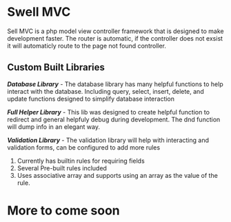 # Swell MVC
 Sell MVC is a php model view controller framework that is designed to make development faster. The router is automatic, if the controller does not exsist it will automaticly route to the page not found controller.
 
 ## Custom Built Libraries
 ***Database Library*** - The database library has many helpful functions to help interact with the database. Including query, select, insert, delete, and update functions designed to simplify database interaction
 
 ***Full Helper Library*** - This lib was designed to create helpful function to redirect and general helpfuly debug during development. The dnd function will dump info in an elegant way.
 
 ***Validation Library*** - The validation library will help with interacting and validation forms, can be configured to add more rules
 <ol>
 <li>Currently has builtin rules for requiring fields</li>
 <li>Several Pre-built rules included</li>
 <li>Uses associative array and supports using an array as the value of the rule.</li>
 </ol>
 
 # More to come soon
